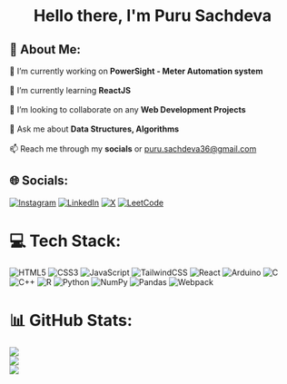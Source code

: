 <h1 align="center">Hello there, I'm Puru Sachdeva</h1>

## 💫 About Me:
🔭 I’m currently working on **PowerSight - Meter Automation system**<br><br>🌱 I’m currently learning **ReactJS**<br><br>👯 I’m looking to collaborate on any **Web Development Projects**<br><br>💬 Ask me about **Data Structures, Algorithms**<br><br>📫 Reach me through my **socials** or puru.sachdeva36@gmail.com


## 🌐 Socials:
[![Instagram](https://img.shields.io/badge/Instagram-%23E4405F.svg?logo=Instagram&logoColor=white)](https://instagram.com/purusachdev.a) [![LinkedIn](https://img.shields.io/badge/LinkedIn-%230077B5.svg?logo=linkedin&logoColor=white)](https://linkedin.com/in/puru-sachdeva-60a773227) [![X](https://img.shields.io/badge/X-black.svg?logo=X&logoColor=white)](https://x.com/___puru__) [![LeetCode](https://img.shields.io/badge/LeetCode-orange.svg?logo=LeetCode&logoColor=white)](https://leetcode.com/puru__)


# 💻 Tech Stack:
![HTML5](https://img.shields.io/badge/html5-%23E34F26.svg?style=for-the-badge&logo=html5&logoColor=white) ![CSS3](https://img.shields.io/badge/css3-%231572B6.svg?style=for-the-badge&logo=css3&logoColor=white) ![JavaScript](https://img.shields.io/badge/javascript-%23323330.svg?style=for-the-badge&logo=javascript&logoColor=%23F7DF1E) ![TailwindCSS](https://img.shields.io/badge/tailwindcss-%2338B2AC.svg?style=for-the-badge&logo=tailwind-css&logoColor=white) ![React](https://img.shields.io/badge/react-%2320232a.svg?style=for-the-badge&logo=react&logoColor=%2361DAFB) ![Arduino](https://img.shields.io/badge/-Arduino-00979D?style=for-the-badge&logo=Arduino&logoColor=white) ![C](https://img.shields.io/badge/c-%2300599C.svg?style=for-the-badge&logo=c&logoColor=white) ![C++](https://img.shields.io/badge/c++-%2300599C.svg?style=for-the-badge&logo=c%2B%2B&logoColor=white) ![R](https://img.shields.io/badge/r-%23276DC3.svg?style=for-the-badge&logo=r&logoColor=white) ![Python](https://img.shields.io/badge/python-3670A0?style=for-the-badge&logo=python&logoColor=ffdd54) ![NumPy](https://img.shields.io/badge/numpy-%23013243.svg?style=for-the-badge&logo=numpy&logoColor=white) ![Pandas](https://img.shields.io/badge/pandas-%23150458.svg?style=for-the-badge&logo=pandas&logoColor=white) ![Webpack](https://img.shields.io/badge/webpack-%231572B6.svg?style=for-the-badge&logo=webpack&logoColor=white)
# 📊 GitHub Stats:
![](https://github-readme-stats.vercel.app/api?username=purusachdeva&theme=dark&hide_border=false&include_all_commits=false&count_private=false)<br/>
![](https://github-readme-streak-stats.herokuapp.com/?user=purusachdeva&theme=dark&hide_border=false)<br/>
![](https://github-readme-stats.vercel.app/api/top-langs/?username=purusachdeva&theme=dark&hide_border=false&include_all_commits=false&count_private=false&layout=compact)
